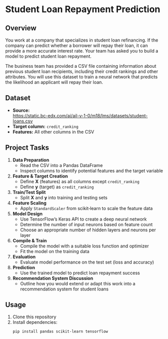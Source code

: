# Student Loan Repayment Prediction

## Overview
You work at a company that specializes in student loan refinancing. If the company can predict whether a borrower will repay their loan, it can provide a more accurate interest rate. Your team has asked you to build a model to predict student loan repayment.

The business team has provided a CSV file containing information about previous student loan recipients, including their credit rankings and other attributes. You will use this dataset to train a neural network that predicts the likelihood an applicant will repay their loan.

## Dataset
- **Source:**  
  https://static.bc-edx.com/ai/ail-v-1-0/m18/lms/datasets/student-loans.csv  
- **Target column:** `credit_ranking`  
- **Features:** All other columns in the CSV

## Project Tasks
1. **Data Preparation**  
   - Read the CSV into a Pandas DataFrame  
   - Inspect columns to identify potential features and the target variable  
2. **Feature & Target Creation**  
   - Define **X** (features) as all columns except `credit_ranking`  
   - Define **y** (target) as `credit_ranking`  
3. **Train/Test Split**  
   - Split **X** and **y** into training and testing sets  
4. **Feature Scaling**  
   - Apply `StandardScaler` from scikit‑learn to scale the feature data  
5. **Model Design**  
   - Use TensorFlow’s Keras API to create a deep neural network  
   - Determine the number of input neurons based on feature count  
   - Choose an appropriate number of hidden layers and neurons per layer  
6. **Compile & Train**  
   - Compile the model with a suitable loss function and optimizer  
   - Fit the model on the training data  
7. **Evaluation**  
   - Evaluate model performance on the test set (loss and accuracy)  
8. **Prediction**  
   - Use the trained model to predict loan repayment success  
9. **Recommendation System Discussion**  
   - Outline how you would extend or adapt this work into a recommendation system for student loans

## Usage
1. Clone this repository  
2. Install dependencies:  
   ```bash
   pip install pandas scikit-learn tensorflow
